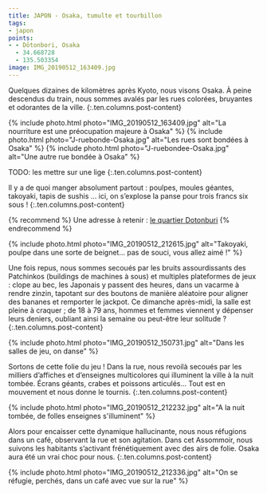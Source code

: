 ```yaml
---
title: JAPON - Osaka, tumulte et tourbillon
tags:
- japon
points:
- - Dōtonbori, Osaka
  - 34.668728
  - 135.503354
image: IMG_20190512_163409.jpg
---
```


Quelques dizaines de kilomètres après Kyoto, nous visons Osaka. À peine descendus du train, nous sommes avalés par les rues colorées, bruyantes et odorantes de la ville. 
{:.ten.columns.post-content}

<!--fin extrait-->

{% include photo.html photo="IMG_20190512_163409.jpg" alt="La nourriture est une préocupation majeure à Osaka" %}
{% include photo.html photo="J-ruebonde-Osaka.jpg" alt="Les rues sont bondées à Osaka" %}
{% include photo.html photo="J-ruebondee-Osaka.jpg" alt="Une autre rue bondée à Osaka" %}
 
TODO: les mettre sur une lige
{:.ten.columns.post-content}

Il y a de quoi manger absolument partout : poulpes, moules géantes, takoyaki, tapis de sushis ... ici, on s’explose la panse pour trois francs six sous !
{:.ten.columns.post-content}

{% recommend %}
Une adresse à retenir : [le quartier Dotonburi](http://ge0.me/03gIx7W6r1/Dōtonbori_rue_bouffe)
{% endrecommend %}

{% include photo.html photo="IMG_20190512_212615.jpg" alt="Takoyaki, poulpe dans une sorte de beignet... pas de souci, vous allez aimé !" %}

Une fois repus, nous sommes secoués par les bruits assourdissants des Patchinkos (buildings de machines à sous) et multiples plateformes de jeux : clope au bec, les Japonais y passent des heures, dans un vacarme à rendre zinzin, tapotant sur des boutons de manière aléatoire pour aligner des bananes et remporter le jackpot. Ce dimanche après-midi, la salle est pleine à craquer ; de 18 à 79 ans, hommes et femmes viennent y dépenser leurs deniers, oubliant ainsi la semaine ou peut-être leur solitude ? 
{:.ten.columns.post-content}

{% include photo.html photo="IMG_20190512_150731.jpg" alt="Dans les salles de jeu, on danse" %}

Sortons de cette folie du jeu ! Dans la rue, nous revoilà secoués par les milliers d’affiches et d’enseignes multicolores qui illuminent la ville à la nuit tombée. Écrans géants, crabes et poissons articulés... Tout est en mouvement et nous donne le tournis.
{:.ten.columns.post-content}

{% include photo.html photo="IMG_20190512_212232.jpg" alt="A la nuit tombée, de folles enseignes s'illuminent" %}

Alors pour encaisser cette dynamique hallucinante, nous nous réfugions dans un café, observant la rue et son agitation. Dans cet Assommoir, nous suivons les habitants s’activant frénétiquement avec des airs de folie. Osaka aura été un vrai choc pour nous.
{:.ten.columns.post-content}

{% include photo.html photo="IMG_20190512_212336.jpg" alt="On se réfugie, perchés, dans un café avec vue sur la rue" %}
